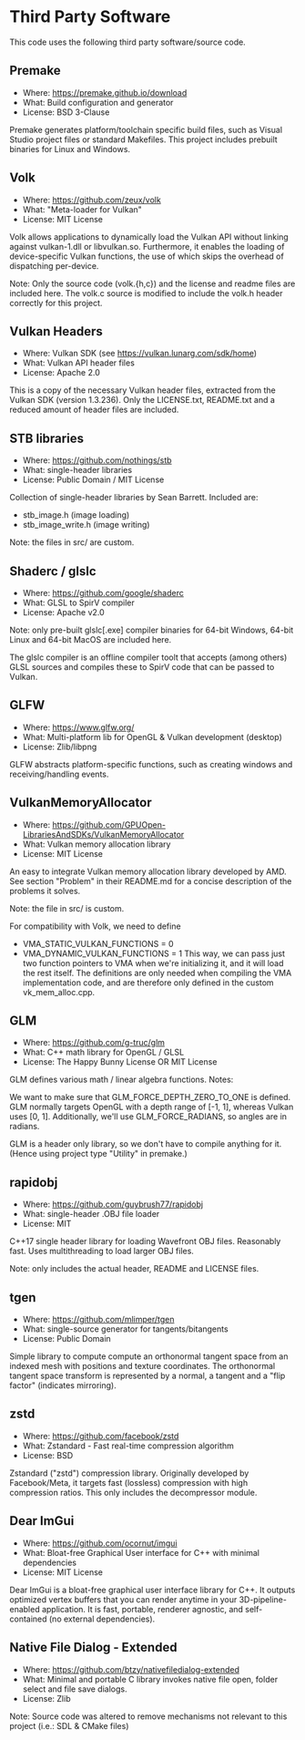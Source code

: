 Third Party Software
====================

This code uses the following third party software/source code.

## Premake

- Where: https://premake.github.io/download
- What: Build configuration and generator
- License: BSD 3-Clause

Premake generates platform/toolchain specific build files, such as Visual
Studio project files or standard Makefiles. This project includes prebuilt
binaries for Linux and Windows.

## Volk

- Where: https://github.com/zeux/volk
- What: "Meta-loader for Vulkan"
- License: MIT License

Volk allows applications to dynamically load the Vulkan API without linking
against vulkan-1.dll or libvulkan.so. Furthermore, it enables the loading of
device-specific Vulkan functions, the use of which skips the overhead of
dispatching per-device.

Note: Only the source code (volk.{h,c}) and the license and readme files are
included here. The volk.c source is modified to include the volk.h header
correctly for this project.

## Vulkan Headers

- Where: Vulkan SDK (see https://vulkan.lunarg.com/sdk/home)
- What: Vulkan API header files
- License: Apache 2.0

This is a copy of the necessary Vulkan header files, extracted from the Vulkan
SDK (version 1.3.236). Only the LICENSE.txt, README.txt and a reduced amount of
header files are included.

## STB libraries

- Where: https://github.com/nothings/stb
- What: single-header libraries
- License: Public Domain / MIT License

Collection of single-header libraries by Sean Barrett. Included are:
- stb_image.h         (image loading)
- stb_image_write.h   (image writing)

Note: the files in src/ are custom.

## Shaderc / glslc

- Where: https://github.com/google/shaderc
- What: GLSL to SpirV compiler
- License: Apache v2.0

Note: only pre-built glslc[.exe] compiler binaries for 64-bit Windows,
64-bit Linux and 64-bit MacOS are included here.

The glslc compiler is an offline compiler toolt that accepts (among others)
GLSL sources and compiles these to SpirV code that can be passed to Vulkan.

## GLFW

- Where: https://www.glfw.org/
- What: Multi-platform lib for OpenGL & Vulkan development (desktop)
- License: Zlib/libpng

GLFW abstracts platform-specific functions, such as creating windows and
receiving/handling events. 

## VulkanMemoryAllocator

- Where: https://github.com/GPUOpen-LibrariesAndSDKs/VulkanMemoryAllocator
- What: Vulkan memory allocation library
- License: MIT License

An easy to integrate Vulkan memory allocation library developed by AMD. See
section "Problem" in their README.md for a concise description of the problems
it solves.

Note: the file in src/ is custom.

For compatibility with Volk, we need to define
  - VMA_STATIC_VULKAN_FUNCTIONS = 0
  - VMA_DYNAMIC_VULKAN_FUNCTIONS = 1
This way, we can pass just two function pointers to VMA when we're initializing
it, and it will load the rest itself. The definitions are only needed when
compiling the VMA implementation code, and are therefore only defined in the
custom vk_mem_alloc.cpp.

## GLM

- Where: https://github.com/g-truc/glm
- What: C++ math library for OpenGL / GLSL
- License: The Happy Bunny License OR MIT License

GLM defines various math / linear algebra functions. Notes:

We want to make sure that GLM_FORCE_DEPTH_ZERO_TO_ONE is defined. GLM normally
targets OpenGL with a depth range of [-1, 1], whereas Vulkan uses [0, 1].
Additionally, we'll use GLM_FORCE_RADIANS, so angles are in radians.

GLM is a header only library, so we don't have to compile anything for it.
(Hence using project type "Utility" in premake.)

## rapidobj

- Where: https://github.com/guybrush77/rapidobj
- What: single-header .OBJ file loader
- License: MIT

C++17 single header library for loading Wavefront OBJ files. Reasonably fast.
Uses multithreading to load larger OBJ files.

Note: only includes the actual header, README and LICENSE files.

## tgen

- Where: https://github.com/mlimper/tgen
- What: single-source generator for tangents/bitangents
- License: Public Domain

Simple library to compute compute an orthonormal tangent space from an indexed
mesh with positions and texture coordinates. The orthonormal tangent space
transform is represented by a normal, a tangent and a "flip factor" (indicates
mirroring).

## zstd

- Where: https://github.com/facebook/zstd
- What: Zstandard - Fast real-time compression algorithm 
- License: BSD

Zstandard ("zstd") compression library. Originally developed by Facebook/Meta,
it targets fast (lossless) compression with high compression ratios. This only
includes the decompressor module.

## Dear ImGui

- Where: https://github.com/ocornut/imgui
- What: Bloat-free Graphical User interface for C++ with minimal dependencies
- License: MIT License

Dear ImGui is a bloat-free graphical user interface library for C++.
It outputs optimized vertex buffers that you can render anytime in your 3D-pipeline-enabled application.
It is fast, portable, renderer agnostic, and self-contained (no external dependencies).

## Native File Dialog - Extended

- Where: https://github.com/btzy/nativefiledialog-extended
- What: Minimal and portable C library invokes native file open, folder select and file save dialogs.
- License: Zlib 

Note: Source code was altered to remove mechanisms not relevant to this project (i.e.: SDL & CMake files)